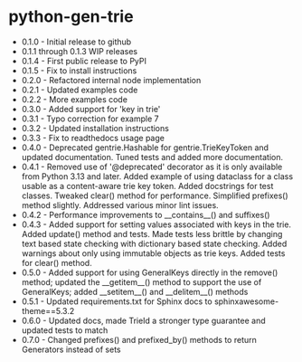 # python-gen-trie

* 0.1.0 - Initial release to github
* 0.1.1 through 0.1.3 WIP releases
* 0.1.4 - First public release to PyPI
* 0.1.5 - Fix to install instructions
* 0.2.0 - Refactored internal node implementation
* 0.2.1 - Updated examples code
* 0.2.2 - More examples code
* 0.3.0 - Added support for 'key in trie'
* 0.3.1 - Typo correction for example 7
* 0.3.2 - Updated installation instructions
* 0.3.3 - Fix to readthedocs usage page
* 0.4.0 - Deprecated gentrie.Hashable for gentrie.TrieKeyToken and updated documentation. Tuned tests and added more documentation.
* 0.4.1 - Removed use of '@deprecated' decorator as it is only available from Python 3.13 and later. Added example of using dataclass for a class usable as a content-aware trie key token. Added docstrings for test classes. Tweaked clear() method for performance. Simplified prefixes() method slightly. Addressed various minor lint issues.
* 0.4.2 - Performance improvements to \_\_contains\_\_() and suffixes()
* 0.4.3 - Added support for setting values associated with keys in the trie. Added update() method and tests. Made tests less brittle by changing text based state checking with dictionary based state checking. Added warnings about only using immutable objects as trie keys. Added tests for clear() method.
* 0.5.0 - Added support for using GeneralKeys directly in the remove() method; updated the \_\_getitem\_\_() method to support the use of GeneralKeys; added \_\_setitem\_\_() and \_\_delitem\_\_() methods
* 0.5.1 - Updated requirements.txt for Sphinx docs to sphinxawesome-theme==5.3.2
* 0.6.0 - Updated docs, made TrieId a stronger type guarantee and updated tests to match
* 0.7.0 - Changed prefixes() and prefixed_by() methods to return Generators instead of sets
